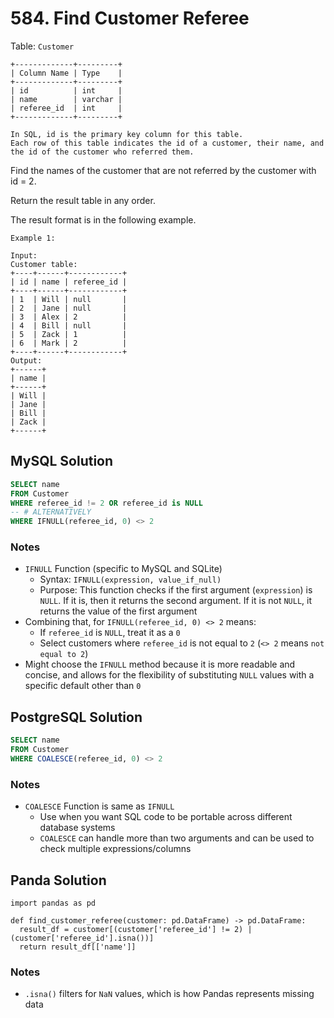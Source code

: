 # 584. Find Customer Referee

Table: `Customer`
```
+-------------+---------+
| Column Name | Type    |
+-------------+---------+
| id          | int     |
| name        | varchar |
| referee_id  | int     |
+-------------+---------+

In SQL, id is the primary key column for this table.
Each row of this table indicates the id of a customer, their name, and the id of the customer who referred them.
 ```

Find the names of the customer that are not referred by the customer with id = 2.

Return the result table in any order.

The result format is in the following example.

```
Example 1:

Input: 
Customer table:
+----+------+------------+
| id | name | referee_id |
+----+------+------------+
| 1  | Will | null       |
| 2  | Jane | null       |
| 3  | Alex | 2          |
| 4  | Bill | null       |
| 5  | Zack | 1          |
| 6  | Mark | 2          |
+----+------+------------+
Output: 
+------+
| name |
+------+
| Will |
| Jane |
| Bill |
| Zack |
+------+
```

## MySQL Solution
```sql
SELECT name
FROM Customer
WHERE referee_id != 2 OR referee_id is NULL
-- # ALTERNATIVELY
WHERE IFNULL(referee_id, 0) <> 2
```
### Notes
- `IFNULL` Function (specific to MySQL and SQLite)
  - Syntax: `IFNULL(expression, value_if_null)`
  - Purpose: This function checks if the first argument (`expression`) is `NULL`. If it is, then it returns the second argument. If it is not `NULL`, it returns the value of the first argument
- Combining that, for `IFNULL(referee_id, 0) <> 2` means:
  - If `referee_id` is `NULL`, treat it as a `0`
  - Select customers where `referee_id` is not equal to `2` (`<> 2` means `not equal to 2`)
- Might choose the `IFNULL` method because it is more readable and concise, and allows for the flexibility of substituting `NULL` values with a specific default other than `0`

## PostgreSQL Solution
```sql
SELECT name
FROM Customer
WHERE COALESCE(referee_id, 0) <> 2
```
### Notes
- `COALESCE` Function is same as `IFNULL`
  - Use when you want SQL code to be portable across different database systems
  - `COALESCE` can handle more than two arguments and can be used to check multiple expressions/columns

## Panda Solution
```py3
import pandas as pd

def find_customer_referee(customer: pd.DataFrame) -> pd.DataFrame:
  result_df = customer[(customer['referee_id'] != 2) | (customer['referee_id'].isna())]
  return result_df[['name']]
```
### Notes
- `.isna()` filters for `NaN` values, which is how Pandas represents missing data